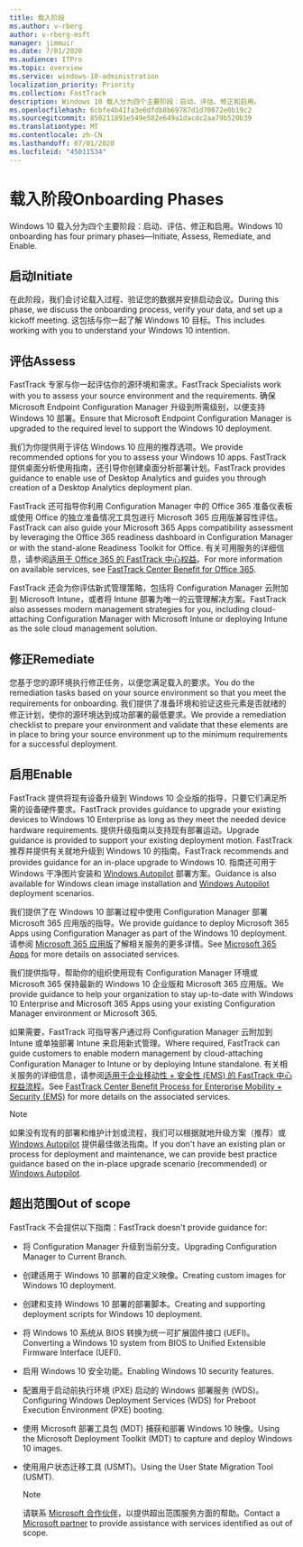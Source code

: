 ```yaml
---
title: 载入阶段
ms.author: v-rberg
author: v-rberg-msft
manager: jimmuir
ms.date: 7/01/2020
ms.audience: ITPro
ms.topic: overview
ms.service: windows-10-administration
localization_priority: Priority
ms.collection: FastTrack
description: Windows 10 载入分为四个主要阶段：启动、评估、修正和启用。
ms.openlocfilehash: 6cbfe4b41fa3e6dfdb8b69787d1d70672e0b19c2
ms.sourcegitcommit: 850211891e549e582e649a1dacdc2aa79b520b39
ms.translationtype: MT
ms.contentlocale: zh-CN
ms.lasthandoff: 07/01/2020
ms.locfileid: "45011534"
---
```

# <a name="onboarding-phases"></a><span data-ttu-id="3d824-103">载入阶段</span><span class="sxs-lookup"><span data-stu-id="3d824-103">Onboarding Phases</span></span>

<span data-ttu-id="3d824-104">Windows 10 载入分为四个主要阶段：启动、评估、修正和启用。</span><span class="sxs-lookup"><span data-stu-id="3d824-104">Windows 10 onboarding has four primary phases—Initiate, Assess, Remediate, and Enable.</span></span>

## <a name="initiate"></a><span data-ttu-id="3d824-105">启动</span><span class="sxs-lookup"><span data-stu-id="3d824-105">Initiate</span></span>

<span data-ttu-id="3d824-106">在此阶段，我们会讨论载入过程、验证您的数据并安排启动会议。</span><span class="sxs-lookup"><span data-stu-id="3d824-106">During this phase, we discuss the onboarding process, verify your data, and set up a kickoff meeting.</span></span> <span data-ttu-id="3d824-107">这包括与你一起了解 Windows 10 目标。</span><span class="sxs-lookup"><span data-stu-id="3d824-107">This includes working with you to understand your Windows 10 intention.</span></span>

## <a name="assess"></a><span data-ttu-id="3d824-108">评估</span><span class="sxs-lookup"><span data-stu-id="3d824-108">Assess</span></span>

<span data-ttu-id="3d824-109">FastTrack 专家与你一起评估你的源环境和需求。</span><span class="sxs-lookup"><span data-stu-id="3d824-109">FastTrack Specialists work with you to assess your source environment and the requirements.</span></span> <span data-ttu-id="3d824-110">确保 Microsoft Endpoint Configuration Manager 升级到所需级别，以便支持 Windows 10 部署。</span><span class="sxs-lookup"><span data-stu-id="3d824-110">Ensure that Microsoft Endpoint Configuration Manager is upgraded to the required level to support the Windows 10 deployment.</span></span> 

<span data-ttu-id="3d824-111">我们为你提供用于评估 Windows 10 应用的推荐选项。</span><span class="sxs-lookup"><span data-stu-id="3d824-111">We provide recommended options for you to assess your Windows 10 apps.</span></span> <span data-ttu-id="3d824-112">FastTrack 提供桌面分析使用指南，还引导你创建桌面分析部署计划。</span><span class="sxs-lookup"><span data-stu-id="3d824-112">FastTrack provides guidance to enable use of Desktop Analytics and guides you through creation of a Desktop Analytics deployment plan.</span></span>

<span data-ttu-id="3d824-113">FastTrack 还可指导你利用 Configuration Manager 中的 Office 365 准备仪表板或使用 Office 的独立准备情况工具包进行 Microsoft 365 应用版兼容性评估。</span><span class="sxs-lookup"><span data-stu-id="3d824-113">FastTrack can also guide your Microsoft 365 Apps compatibility assessment by leveraging the Office 365 readiness dashboard in Configuration Manager or with the stand-alone Readiness Toolkit for Office.</span></span> <span data-ttu-id="3d824-114">有关可用服务的详细信息，请参阅[适用于 Office 365 的 FastTrack 中心权益](O365-fasttrack-benefit-for-office-365.md)。</span><span class="sxs-lookup"><span data-stu-id="3d824-114">For more information on available services, see [FastTrack Center Benefit for Office 365](O365-fasttrack-benefit-for-office-365.md).</span></span> 

<span data-ttu-id="3d824-115">FastTrack 还会为你评估新式管理策略，包括将 Configuration Manager 云附加到 Microsoft Intune，或者将 Intune 部署为唯一的云管理解决方案。</span><span class="sxs-lookup"><span data-stu-id="3d824-115">FastTrack also assesses modern management strategies for you, including cloud-attaching Configuration Manager with Microsoft Intune or deploying Intune as the sole cloud management solution.</span></span>

## <a name="remediate"></a><span data-ttu-id="3d824-116">修正</span><span class="sxs-lookup"><span data-stu-id="3d824-116">Remediate</span></span>

<span data-ttu-id="3d824-117">您基于您的源环境执行修正任务，以便您满足载入的要求。</span><span class="sxs-lookup"><span data-stu-id="3d824-117">You do the remediation tasks based on your source environment so that you meet the requirements for onboarding.</span></span> <span data-ttu-id="3d824-118">我们提供了准备环境和验证这些元素是否就绪的修正计划，使你的源环境达到成功部署的最低要求。</span><span class="sxs-lookup"><span data-stu-id="3d824-118">We provide a remediation checklist to prepare your environment and validate that these elements are in place to bring your source environment up to the minimum requirements for a successful deployment.</span></span> 

## <a name="enable"></a><span data-ttu-id="3d824-119">启用</span><span class="sxs-lookup"><span data-stu-id="3d824-119">Enable</span></span>

<span data-ttu-id="3d824-120">FastTrack 提供将现有设备升级到 Windows 10 企业版的指导，只要它们满足所需的设备硬件要求。</span><span class="sxs-lookup"><span data-stu-id="3d824-120">FastTrack provides guidance to upgrade your existing devices to Windows 10 Enterprise as long as they meet the needed device hardware requirements.</span></span> <span data-ttu-id="3d824-121">提供升级指南以支持现有部署运动。</span><span class="sxs-lookup"><span data-stu-id="3d824-121">Upgrade guidance is provided to support your existing deployment motion.</span></span> <span data-ttu-id="3d824-122">FastTrack 推荐并提供有关就地升级到 Windows 10 的指南。</span><span class="sxs-lookup"><span data-stu-id="3d824-122">FastTrack recommends and provides guidance for an in-place upgrade to Windows 10.</span></span> <span data-ttu-id="3d824-123">指南还可用于 Windows 干净图片安装和 [Windows Autopilot](EMS-onboarding-phases.md#windows-autopilot) 部署方案。</span><span class="sxs-lookup"><span data-stu-id="3d824-123">Guidance is also available for Windows clean image installation and [Windows Autopilot](EMS-onboarding-phases.md#windows-autopilot) deployment scenarios.</span></span> 

<span data-ttu-id="3d824-124">我们提供了在 Windows 10 部署过程中使用 Configuration Manager 部署 Microsoft 365 应用版的指导。</span><span class="sxs-lookup"><span data-stu-id="3d824-124">We provide guidance to deploy Microsoft 365 Apps using Configuration Manager as part of the Windows 10 deployment.</span></span> <span data-ttu-id="3d824-125">请参阅 [Microsoft 365 应用版](O365-onboarding-and-migration.md#microsoft-365-apps)了解相关服务的更多详情。</span><span class="sxs-lookup"><span data-stu-id="3d824-125">See [Microsoft 365 Apps](O365-onboarding-and-migration.md#microsoft-365-apps) for more details on associated services.</span></span>

<span data-ttu-id="3d824-126">我们提供指导，帮助你的组织使用现有 Configuration Manager 环境或 Microsoft 365 保持最新的 Windows 10 企业版和 Microsoft 365 应用版。</span><span class="sxs-lookup"><span data-stu-id="3d824-126">We provide guidance to help your organization to stay up-to-date with Windows 10 Enterprise and Microsoft 365 Apps using your existing Configuration Manager environment or Microsoft 365.</span></span>

<span data-ttu-id="3d824-127">如果需要，FastTrack 可指导客户通过将 Configuration Manager 云附加到 Intune 或单独部署 Intune 来启用新式管理。</span><span class="sxs-lookup"><span data-stu-id="3d824-127">Where required, FastTrack can guide customers to enable modern management by cloud-attaching Configuration Manager to Intune or by deploying Intune standalone.</span></span> <span data-ttu-id="3d824-128">有关相关服务的详细信息，请参阅[适用于企业移动性 + 安全性 (EMS) 的 FastTrack 中心权益流程](EMS-fasttrack-process.md)。</span><span class="sxs-lookup"><span data-stu-id="3d824-128">See [FastTrack Center Benefit Process for Enterprise Mobility + Security (EMS)](EMS-fasttrack-process.md) for more details on the associated services.</span></span>

> [!NOTE]
> <span data-ttu-id="3d824-129">如果没有现有的部署和维护计划或流程，我们可以根据就地升级方案（推荐）或 [Windows Autopilot](EMS-onboarding-phases.md#windows-autopilot) 提供最佳做法指南。</span><span class="sxs-lookup"><span data-stu-id="3d824-129">If you don't have an existing plan or process for deployment and maintenance, we can provide best practice guidance based on the in-place upgrade scenario (recommended) or [Windows Autopilot](EMS-onboarding-phases.md#windows-autopilot).</span></span>

## <a name="out-of-scope"></a><span data-ttu-id="3d824-130">超出范围</span><span class="sxs-lookup"><span data-stu-id="3d824-130">Out of scope</span></span>

<span data-ttu-id="3d824-131">FastTrack 不会提供以下指南：</span><span class="sxs-lookup"><span data-stu-id="3d824-131">FastTrack doesn't provide guidance for:</span></span>

- <span data-ttu-id="3d824-132">将 Configuration Manager 升级到当前分支。</span><span class="sxs-lookup"><span data-stu-id="3d824-132">Upgrading Configuration Manager to Current Branch.</span></span>
- <span data-ttu-id="3d824-133">创建适用于 Windows 10 部署的自定义映像。</span><span class="sxs-lookup"><span data-stu-id="3d824-133">Creating custom images for Windows 10 deployment.</span></span>
- <span data-ttu-id="3d824-134">创建和支持 Windows 10 部署的部署脚本。</span><span class="sxs-lookup"><span data-stu-id="3d824-134">Creating and supporting deployment scripts for Windows 10 deployment.</span></span>
- <span data-ttu-id="3d824-135">将 Windows 10 系统从 BIOS 转换为统一可扩展固件接口 (UEFI)。</span><span class="sxs-lookup"><span data-stu-id="3d824-135">Converting a Windows 10 system from BIOS to Unified Extensible Firmware Interface (UEFI).</span></span>
- <span data-ttu-id="3d824-136">启用 Windows 10 安全功能。</span><span class="sxs-lookup"><span data-stu-id="3d824-136">Enabling Windows 10 security features.</span></span> 
- <span data-ttu-id="3d824-137">配置用于启动前执行环境 (PXE) 启动的 Windows 部署服务 (WDS)。</span><span class="sxs-lookup"><span data-stu-id="3d824-137">Configuring Windows Deployment Services (WDS) for Preboot Execution Environment (PXE) booting.</span></span>
- <span data-ttu-id="3d824-138">使用 Microsoft 部署工具包 (MDT) 捕获和部署 Windows 10 映像。</span><span class="sxs-lookup"><span data-stu-id="3d824-138">Using the Microsoft Deployment Toolkit (MDT) to capture and deploy Windows 10 images.</span></span>
- <span data-ttu-id="3d824-139">使用用户状态迁移工具 (USMT)。</span><span class="sxs-lookup"><span data-stu-id="3d824-139">Using the User State Migration Tool (USMT).</span></span>

  > [!NOTE]
  > <span data-ttu-id="3d824-140">请联系 [Microsoft 合作伙伴](https://go.microsoft.com/fwlink/?linkid=2080150)，以提供超出范围服务方面的帮助。</span><span class="sxs-lookup"><span data-stu-id="3d824-140">Contact a [Microsoft partner](https://go.microsoft.com/fwlink/?linkid=2080150) to provide assistance with services identified as out of scope.</span></span>

 
